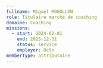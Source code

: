 ```yaml
---
fullname: Miguel MOGOLLON
role: Titulaire marché de coaching
domaine: Coaching
missions:
  - start: 2024-02-01
    end: 2025-12-31
    status: service
    employer: Octo
memberType: attributaire
---
```

